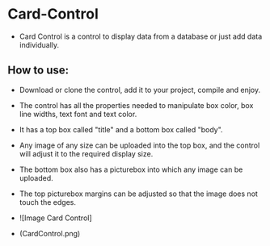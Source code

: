 # Card-Control
* Card Control is a control to display data from a database or just add data individually.

## How to use:

* Download or clone the control, add it to your project, compile and enjoy.

* The control has all the properties needed to manipulate box color, box line widths, text font and text color.

* It has a top box called "title" and a bottom box called "body".

* Any image of any size can be uploaded into the top box, and the control will adjust it to the required display size.

* The bottom box also has a picturebox into which any image can be uploaded.

* The top picturebox margins can be adjusted so that the image does not touch the edges.

* ![Image Card Control]
* (CardControl.png)
